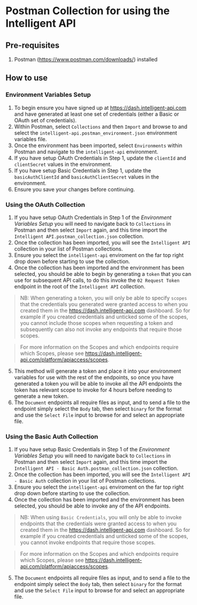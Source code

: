 # Postman Collection for using the Intelligent API

## Pre-requisites

1. Postman (https://www.postman.com/downloads/) installed

## How to use

### Environment Variables Setup

1. To begin ensure you have signed up at https://dash.intelligent-api.com and have generated at least one set of credentials (either a Basic or OAuth set of credentials).
2. Within Postman, select `Collections` and then `Import` and browse to and select the `intelligent-api.postman_environment.json` environment variables file.
3. Once the environment has been imported, select `Environments` within Postman and navigate to the `intelligent-api` environment.
4. If you have setup OAuth Credentials in Step 1, update the `clientId` and `clientSecret` values in the environment.
5. If you have setup Basic Credentials in Step 1, update the `basicAuthClientId` and `basicAuthClientSecret` values in the environment.
6. Ensure you save your changes before continuing.

### Using the OAuth Collection

1. If you have setup OAuth Credentials in Step 1 of the _Environment Variables Setup_ you will need to navigate back to `Collections` in Postman and then select `Import` again, and this time import the `Intelligent API.postman_collection.json` collection.
2. Once the collection has been imported, you will see the `Intelligent API` collection in your list of Postman collections.
3. Ensure you select the `intelligent-api` enviroment on the far top right drop down before starting to use the collection.
4. Once the collection has been imported and the environment has been selected, you should be able to begin by generating a `token` that you can use for subsequent API calls, to do this invoke the `02 Request Token` endpoint in the root of the `Intelligent API` collection.

> NB: When generating a token, you will only be able to specify `scopes` that the credentials you generated were granted access to when you created them in the https://dash.intelligent-api.com dashboard. So for example if you created credentials and unticked some of the scopes, you cannot include those scopes when requesting a token and subsequently can also not invoke any endpoints that require those scopes.

> For more information on the Scopes and which endpoints require which Scopes, please see https://dash.intelligent-api.com/platform/apiaccess/scopes.

5. This method will generate a token and place it into your environment variables for use with the rest of the endpoints, so once you have generated a token you will be able to invoke all the API endpoints the token has relevant scope to invoke for 4 hours before needing to generate a new token.
6. The `Document` endpoints all require files as input, and to send a file to the endpoint simply select the `Body` tab, then select `binary` for the format and use the `Select File` input to browse for and select an appropriate file.

### Using the Basic Auth Collection

1. If you have setup Basic Credentials in Step 1 of the _Environment Variables Setup_ you will need to navigate back to `Collections` in Postman and then select `Import` again, and this time import the `Intelligent API - Basic Auth.postman_collection.json` collection.
2. Once the collection has been imported, you will see the `Intelligent API - Basic Auth` collection in your list of Postman collections.
3. Ensure you select the `intelligent-api` enviroment on the far top right drop down before starting to use the collection.
4. Once the collection has been imported and the environment has been selected, you should be able to invoke any of the API endpoints.

> NB: When using `Basic Credentials`, you will only be able to invoke endpoints that the credentials were granted access to when you created them in the https://dash.intelligent-api.com dashboard. So for example if you created credentials and unticked some of the scopes, you cannot invoke endpoints that require those scopes.

> For more information on the Scopes and which endpoints require which Scopes, please see https://dash.intelligent-api.com/platform/apiaccess/scopes.

5. The `Document` endpoints all require files as input, and to send a file to the endpoint simply select the `Body` tab, then select `binary` for the format and use the `Select File` input to browse for and select an appropriate file.
